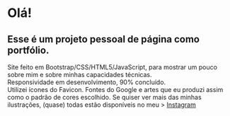 <h1> Olá!</h1>
<h2>
Esse é um projeto pessoal de página como portfólio.
</h2>
Site feito em Bootstrap/CSS/HTML5/JavaScript, para mostrar um pouco sobre mim e sobre minhas capacidades técnicas.
<br>
Responsividade em desenvolvimento, 90% concluído.
<br>
Utilizei ícones do Favicon.
Fontes do Google
e artes que eu produzi assim como o padrão de cores escolhido.
Se quiser ver mais das minhas ilustrações, (quase) todas estão disponíveis no meu >
<a href=https://www.instagram.com/neecolart/> Instagram </a>
